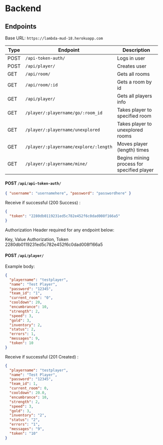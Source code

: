 # Backend

## Endpoints

Base URL: `https://lambda-mud-18.herokuapp.com`

| Type | Endpoint                              | Description                                |
| ---- | ------------------------------------- | ------------------------------------------ |
| POST | `/api-token-auth/`                    | Logs in user                               |
| POST | `/api/player/`                        | Creates user                               |
| GET  | `/api/room/`                          | Gets all rooms                             |
| GET  | `/api/room/:id`                       | Gets a room by id                          |
| GET  | `/api/player/`                        | Gets all players info                      |
| GET  | `/player/:playername/go/:room_id`     | Takes player to specified room             |
| GET  | `/player/:playername/unexplored`      | Takes player to unexplored rooms           |
| GET  | `/player/:playername/explore/:length` | Moves player (length) times                |
| GET  | `/player/:playername/mine/`           | Begins mining process for specified player |

#### POST `/api/api-token-auth/`

```json
{ "username": "usernamehere", "password": "passwordhere" }
```

Receive if successful (200 Success) :

```json
{
  "token": "2280db0119231ed5c782e452f6c0dad008f166a5"
}
```

Authorization Header required for any endpoint below:

Key, Value
Authorization, Token 2280db0119231ed5c782e452f6c0dad008f166a5

#### POST `/api/player/`

Example body:

```json
{
  "playername": "testplayer",
  "name": "Test Player",
  "password": "12345",
  "team_id": "1",
  "current_room": "0",
  "cooldown": 20,
  "encumbrance": 10,
  "strength": 2,
  "speed": 3,
  "gold": 3,
  "inventory": 2,
  "status": 2,
  "errors": 1,
  "messages": 9,
  "token": 10
}
```

Receive if successful (201 Created) :

```json
{
  "playername": "testplayer",
  "name": "Test Player",
  "password": "12345",
  "team_id": 1,
  "current_room": 0,
  "cooldown": 20.0,
  "encumbrance": 10,
  "strength": 2,
  "speed": 3,
  "gold": 3,
  "inventory": "2",
  "status": "2",
  "errors": "1",
  "messages": "9",
  "token": "10"
}
```
